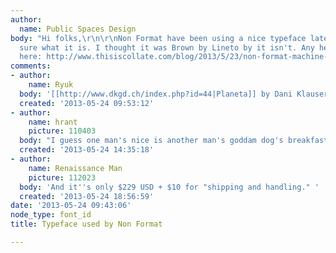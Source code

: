 ```yaml
---
author:
  name: Public Spaces Design
body: "Hi folks,\r\n\r\nNon Format have been using a nice typeface lately but not
  sure what it is. I thought it was Brown by Lineto by it isn't. Any help appreciated.\r\nMore
  here: http://www.thisiscollate.com/blog/2013/5/23/non-format-machine-dreams\r\n[img:sites/default/files/old-images/intro_title_6683.png]"
comments:
- author:
    name: Ryuk
  body: '[[http://www.dkgd.ch/index.php?id=44|Planeta]] by Dani Klauser'
  created: '2013-05-24 09:53:12'
- author:
    name: hrant
    picture: 110403
  body: "I guess one man's nice is another man's goddam dog's breakfast.\r\n\r\nhhp\r\n"
  created: '2013-05-24 14:35:18'
- author:
    name: Renaissance Man
    picture: 112023
  body: 'And it''s only $229 USD + $10 for "shipping and handling." '
  created: '2013-05-24 18:56:59'
date: '2013-05-24 09:43:06'
node_type: font_id
title: Typeface used by Non Format

---
```

